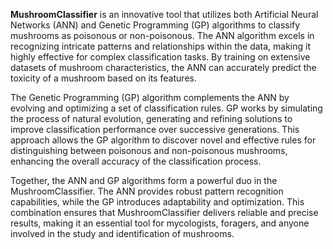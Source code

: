 **MushroomClassifier** is an innovative tool that utilizes both Artificial Neural Networks (ANN) and Genetic Programming (GP) algorithms to classify mushrooms as poisonous or non-poisonous. The ANN algorithm excels in recognizing intricate patterns and relationships within the data, making it highly effective for complex classification tasks. By training on extensive datasets of mushroom characteristics, the ANN can accurately predict the toxicity of a mushroom based on its features.

The Genetic Programming (GP) algorithm complements the ANN by evolving and optimizing a set of classification rules. GP works by simulating the process of natural evolution, generating and refining solutions to improve classification performance over successive generations. This approach allows the GP algorithm to discover novel and effective rules for distinguishing between poisonous and non-poisonous mushrooms, enhancing the overall accuracy of the classification process.

Together, the ANN and GP algorithms form a powerful duo in the MushroomClassifier. The ANN provides robust pattern recognition capabilities, while the GP introduces adaptability and optimization. This combination ensures that MushroomClassifier delivers reliable and precise results, making it an essential tool for mycologists, foragers, and anyone involved in the study and identification of mushrooms.
